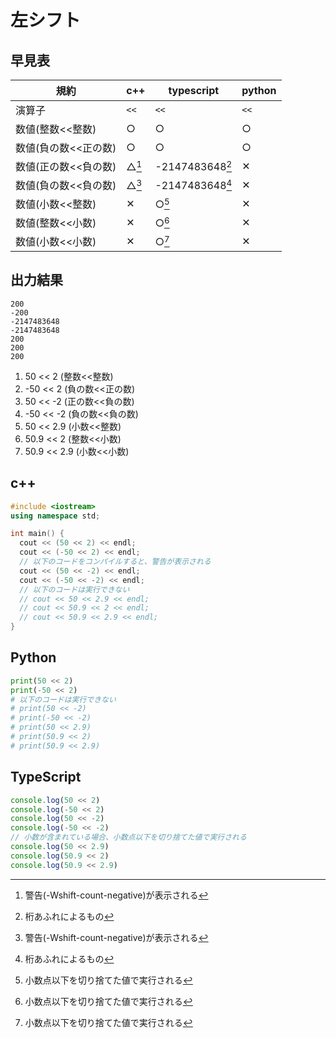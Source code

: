 # 左シフト

## 早見表

|規約                    |c++   |typescript     |python|
|------------------------|------|---------------|------|
|演算子                   |`<<`  |`<<`           |`<<`  |
|数値(整数<<整数)          |○     |○              |○     |
|数値(負の数<<正の数)      |○     |○              |○     |
|数値(正の数<<負の数)      |△[^1]|-2147483648[^2]|✕    |
|数値(負の数<<負の数)      |△[^1]|-2147483648[^2]|✕    |
|数値(小数<<整数)          |✕    |○[^3]          |✕    |
|数値(整数<<小数)          |✕    |○[^3]          |✕    |
|数値(小数<<小数)          |✕    |○[^3]          |✕    |

[^1]: 警告(-Wshift-count-negative)が表示される
[^2]: 桁あふれによるもの
[^3]: 小数点以下を切り捨てた値で実行される

## 出力結果

```
200
-200
-2147483648
-2147483648
200
200
200
```

1. 50 << 2 (整数<<整数)
2. -50 << 2 (負の数<<正の数)
3. 50 << -2 (正の数<<負の数)
4. -50 << -2 (負の数<<負の数)
5. 50 << 2.9 (小数<<整数)
6. 50.9 << 2 (整数<<小数)
7. 50.9 << 2.9 (小数<<小数)

## c++

```c++
#include <iostream>
using namespace std;

int main() {
  cout << (50 << 2) << endl;
  cout << (-50 << 2) << endl;
  // 以下のコードをコンパイルすると、警告が表示される
  cout << (50 << -2) << endl;
  cout << (-50 << -2) << endl;
  // 以下のコードは実行できない
  // cout << 50 << 2.9 << endl;
  // cout << 50.9 << 2 << endl;
  // cout << 50.9 << 2.9 << endl;
}
```

## Python

```python
print(50 << 2)
print(-50 << 2)
# 以下のコードは実行できない
# print(50 << -2)
# print(-50 << -2)
# print(50 << 2.9)
# print(50.9 << 2)
# print(50.9 << 2.9)

```

## TypeScript

```ts
console.log(50 << 2)
console.log(-50 << 2)
console.log(50 << -2)
console.log(-50 << -2)
// 小数が含まれている場合、小数点以下を切り捨てた値で実行される
console.log(50 << 2.9)
console.log(50.9 << 2)
console.log(50.9 << 2.9)

```